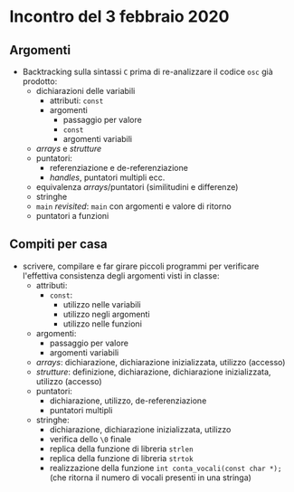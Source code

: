 # Incontro del 3 febbraio 2020

## Argomenti

* Backtracking sulla sintassi `C` prima di re-analizzare il codice `osc` già prodotto:
  * dichiarazioni delle variabili
    * attributi: `const`
    * argomenti
      * passaggio per valore
      * `const`
      * argomenti variabili
  * *arrays* e *strutture*
  * puntatori:
    * referenziazione e de-referenziazione
    * *handles*, puntatori multipli ecc.
  * equivalenza *arrays*/puntatori (similitudini e differenze)
  * stringhe
  * `main` *revisited*: `main` con argomenti e valore di ritorno
  * puntatori a funzioni

## Compiti per casa

* scrivere, compilare e far girare piccoli programmi per verificare l'effettiva consistenza
  degli argomenti visti in classe:
  * attributi:
    * `const`:
      * utilizzo nelle variabili
      * utilizzo negli argomenti
      * utilizzo nelle funzioni
  * argomenti:
    * passaggio per valore
    * argomenti variabili
  * *arrays*: dichiarazione, dichiarazione inizializzata, utilizzo (accesso)
  * *strutture*: definizione, dichiarazione, dichiarazione inizializzata, utilizzo (accesso)
  * puntatori:
    * dichiarazione, utilizzo, de-referenziazione
    * puntatori multipli
  * stringhe:
    * dichiarazione, dichiarazione inizializzata, utilizzo
    * verifica dello `\0` finale
    * replica della funzione di libreria `strlen`
    * replica della funzione di libreria `strtok`
    * realizzazione della funzione `int conta_vocali(const char *);` (che ritorna il numero di vocali presenti in una stringa)
